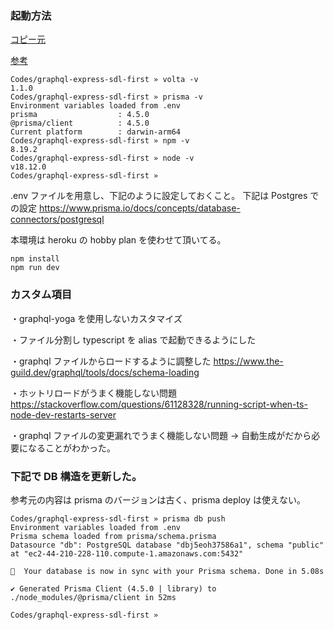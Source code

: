 ### 起動方法

[コピー元](https://github.com/prisma/prisma-examples/tree/latest/typescript/graphql-express-sdl-first)

[参考](https://www.udemy.com/course/graphql-bootcamp/)

```
Codes/graphql-express-sdl-first » volta -v
1.1.0
Codes/graphql-express-sdl-first » prisma -v
Environment variables loaded from .env
prisma                  : 4.5.0
@prisma/client          : 4.5.0
Current platform        : darwin-arm64
Codes/graphql-express-sdl-first » npm -v
8.19.2
Codes/graphql-express-sdl-first » node -v
v18.12.0
Codes/graphql-express-sdl-first »
```

.env ファイルを用意し、下記のように設定しておくこと。
下記は Postgres での設定
https://www.prisma.io/docs/concepts/database-connectors/postgresql

本環境は heroku の hobby plan を使わせて頂いてる。

```
npm install
npm run dev
```

### カスタム項目

・graphql-yoga を使用しないカスタマイズ

・ファイル分割し typescript を alias で起動できるようにした

・graphql ファイルからロードするように調整した
https://www.the-guild.dev/graphql/tools/docs/schema-loading

・ホットリロードがうまく機能しない問題
https://stackoverflow.com/questions/61128328/running-script-when-ts-node-dev-restarts-server

・graphql ファイルの変更漏れでうまく機能しない問題
→ 自動生成がだから必要になることがわかった。

### 下記で DB 構造を更新した。

参考元の内容は prisma のバージョンは古く、prisma deploy は使えない。

```
Codes/graphql-express-sdl-first » prisma db push
Environment variables loaded from .env
Prisma schema loaded from prisma/schema.prisma
Datasource "db": PostgreSQL database "dbj5eoh37586a1", schema "public" at "ec2-44-210-228-110.compute-1.amazonaws.com:5432"

🚀  Your database is now in sync with your Prisma schema. Done in 5.08s

✔ Generated Prisma Client (4.5.0 | library) to ./node_modules/@prisma/client in 52ms

Codes/graphql-express-sdl-first »
```
